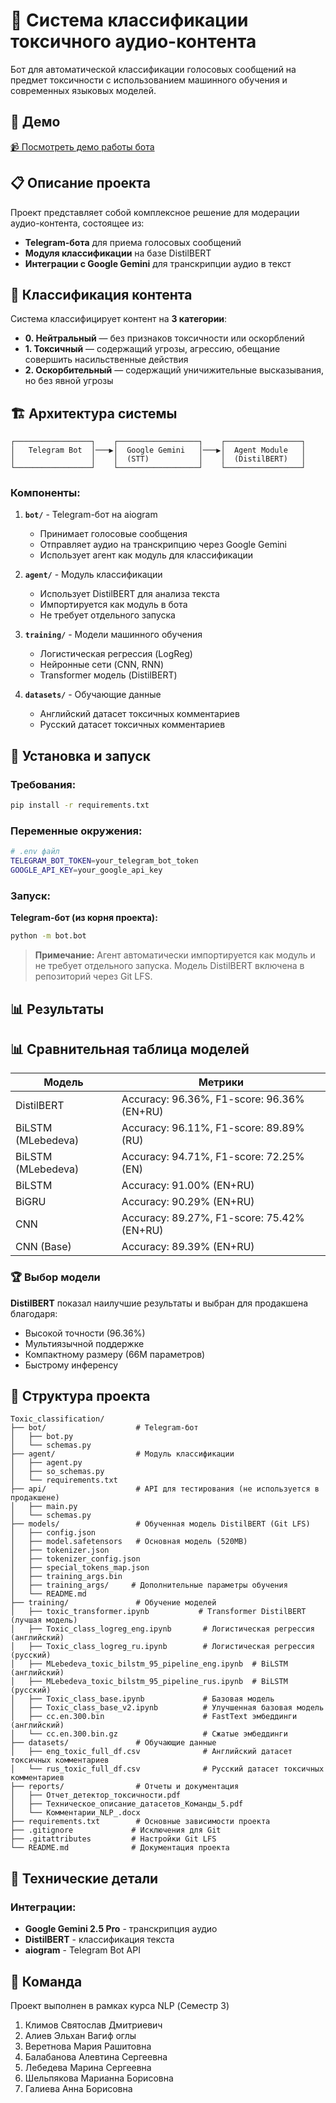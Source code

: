 # 🤖 Система классификации токсичного аудио-контента

Бот для автоматической классификации голосовых сообщений на предмет токсичности с использованием машинного обучения и современных языковых моделей.

## 🎥 Демо

[📹 Посмотреть демо работы бота](https://drive.google.com/file/d/1wKuYMB56sTEMYNen2od8fVtglyJEcBlJ/view?usp=drive_link)

## 📋 Описание проекта

Проект представляет собой комплексное решение для модерации аудио-контента, состоящее из:
- **Telegram-бота** для приема голосовых сообщений
- **Модуля классификации** на базе DistilBERT
- **Интеграции с Google Gemini** для транскрипции аудио в текст

## 🎯 Классификация контента

Система классифицирует контент на **3 категории**:
- **0. Нейтральный** — без признаков токсичности или оскорблений
- **1. Токсичный** — содержащий угрозы, агрессию, обещание совершить насильственные действия
- **2. Оскорбительный** — содержащий уничижительные высказывания, но без явной угрозы

## 🏗️ Архитектура системы

```
┌─────────────────┐    ┌──────────────────┐    ┌─────────────────┐
│   Telegram Bot  │───▶│  Google Gemini   │───▶│  Agent Module   │
│                 │    │  (STT)           │    │  (DistilBERT)   │
└─────────────────┘    └──────────────────┘    └─────────────────┘
```

### Компоненты:

1. **`bot/`** - Telegram-бот на aiogram
   - Принимает голосовые сообщения
   - Отправляет аудио на транскрипцию через Google Gemini
   - Использует агент как модуль для классификации

2. **`agent/`** - Модуль классификации
   - Использует DistilBERT для анализа текста
   - Импортируется как модуль в бота
   - Не требует отдельного запуска

3. **`training/`** - Модели машинного обучения
   - Логистическая регрессия (LogReg)
   - Нейронные сети (CNN, RNN)
   - Transformer модель (DistilBERT)

4. **`datasets/`** - Обучающие данные
   - Английский датасет токсичных комментариев
   - Русский датасет токсичных комментариев


## 🚀 Установка и запуск

### Требования:
```bash
pip install -r requirements.txt
```

### Переменные окружения:
```bash
# .env файл
TELEGRAM_BOT_TOKEN=your_telegram_bot_token
GOOGLE_API_KEY=your_google_api_key
```

### Запуск:

**Telegram-бот (из корня проекта):**
```bash
python -m bot.bot
```

> **Примечание:** Агент автоматически импортируется как модуль и не требует отдельного запуска. Модель DistilBERT включена в репозиторий через Git LFS.

## 📊 Результаты

## 📊 Сравнительная таблица моделей

| Модель              | Метрики                                         |
|---------------------|-------------------------------------------------|
| DistilBERT          | Accuracy: 96.36%, F1-score: 96.36% (EN+RU)      |
| BiLSTM (MLebedeva)  | Accuracy: 96.11%, F1-score: 89.89% (RU)         |
| BiLSTM (MLebedeva)  | Accuracy: 94.71%, F1-score: 72.25% (EN)         |
| BiLSTM              | Accuracy: 91.00% (EN+RU)                        |
| BiGRU               | Accuracy: 90.29% (EN+RU)                        |
| CNN                 | Accuracy: 89.27%, F1-score: 75.42% (EN+RU)      |
| CNN (Base)          | Accuracy: 89.39% (EN+RU)                        |

### 🏆 Выбор модели
**DistilBERT** показал наилучшие результаты и выбран для продакшена благодаря:
- Высокой точности (96.36%)
- Мультиязычной поддержке
- Компактному размеру (66M параметров)
- Быстрому инференсу


## 📁 Структура проекта

```
Toxic_classification/
├── bot/                    # Telegram-бот
│   ├── bot.py
│   └── schemas.py
├── agent/                  # Модуль классификации
│   ├── agent.py
│   ├── so_schemas.py
│   └── requirements.txt
├── api/                    # API для тестирования (не используется в продакшене)
│   ├── main.py
│   └── schemas.py
├── models/                 # Обученная модель DistilBERT (Git LFS)
│   ├── config.json
│   ├── model.safetensors   # Основная модель (520MB)
│   ├── tokenizer.json
│   ├── tokenizer_config.json
│   ├── special_tokens_map.json
│   ├── training_args.bin
│   ├── training_args/     # Дополнительные параметры обучения
│   └── README.md
├── training/               # Обучение моделей
│   ├── toxic_transformer.ipynb           # Transformer DistilBERT (лучшая модель)
│   ├── Toxic_class_logreg_eng.ipynb       # Логистическая регрессия (английский)
│   ├── Toxic_class_logreg_ru.ipynb        # Логистическая регрессия (русский)
│   ├── MLebedeva_toxic_bilstm_95_pipeline_eng.ipynb  # BiLSTM (английский)
│   ├── MLebedeva_toxic_bilstm_95_pipeline_rus.ipynb  # BiLSTM (русский)
│   ├── Toxic_class_base.ipynb             # Базовая модель
│   ├── Toxic_class_base_v2.ipynb          # Улучшенная базовая модель
│   ├── cc.en.300.bin                      # FastText эмбеддинги (английский)
│   └── cc.en.300.bin.gz                   # Сжатые эмбеддинги
├── datasets/               # Обучающие данные
│   ├── eng_toxic_full_df.csv              # Английский датасет токсичных комментариев
│   └── rus_toxic_full_df.csv              # Русский датасет токсичных комментариев
├── reports/                # Отчеты и документация
│   ├── Отчет_детектор_токсичности.pdf
│   ├── Техническое_описание_датасетов_Команды_5.pdf
│   └── Комментарии_NLP_.docx
├── requirements.txt        # Основные зависимости проекта
├── .gitignore             # Исключения для Git
├── .gitattributes         # Настройки Git LFS
└── README.md              # Документация проекта
```

## 🔧 Технические детали

### Интеграции:
- **Google Gemini 2.5 Pro** - транскрипция аудио
- **DistilBERT** - классификация текста
- **aiogram** - Telegram Bot API


## 👥 Команда

Проект выполнен в рамках курса NLP (Семестр 3)
1. Климов Святослав Дмитриевич
2. Алиев Эльхан Вагиф оглы
3. Веретнова Мария Рашитовна
4. Балабанова Алевтина Сергеевна
5. Лебедева Марина Сергеевна
6. Шельпякова Марианна Борисовна
7. Галиева Анна Борисовна

